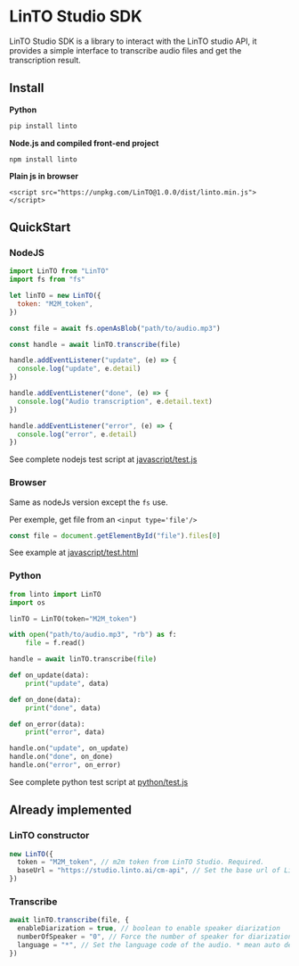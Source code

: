 # LinTO Studio SDK

LinTO Studio SDK is a library to interact with the LinTO studio API, it provides a simple interface to transcribe audio files and get the transcription result.

## Install

**Python**

```sh
pip install linto
```

**Node.js and compiled front-end project**

```
npm install linto
```

**Plain js in browser**

```
<script src="https://unpkg.com/LinTO@1.0.0/dist/linto.min.js"></script>
```

## QuickStart

### NodeJS

```javascript
import LinTO from "LinTO"
import fs from "fs"

let linTO = new LinTO({
  token: "M2M_token",
})

const file = await fs.openAsBlob("path/to/audio.mp3")

const handle = await linTO.transcribe(file)

handle.addEventListener("update", (e) => {
  console.log("update", e.detail)
})

handle.addEventListener("done", (e) => {
  console.log("Audio transcription", e.detail.text)
})

handle.addEventListener("error", (e) => {
  console.log("error", e.detail)
})
```

See complete nodejs test script at [javascript/test.js](javascript/test.js)

### Browser

Same as nodeJs version except the `fs` use.

Per exemple, get file from an `<input type='file'/>`

```javascript
const file = document.getElementById("file").files[0]
```

See example at [javascript/test.html](javascript/test.html)

### Python

```python
from linto import LinTO
import os

linTO = LinTO(token="M2M_token")

with open("path/to/audio.mp3", "rb") as f:
    file = f.read()

handle = await linTO.transcribe(file)

def on_update(data):
    print("update", data)

def on_done(data):
    print("done", data)

def on_error(data):
    print("error", data)

handle.on("update", on_update)
handle.on("done", on_done)
handle.on("error", on_error)
```

See complete python test script at [python/test.js](python/test.py)

## Already implemented

### LinTO constructor

```javascript
new LinTO({
  token = "M2M_token", // m2m token from LinTO Studio. Required.
  baseUrl = "https://studio.linto.ai/cm-api", // Set the base url of LinTO Studio instance, default to "https://studio.linto.ai/cm-api"
})
```

### Transcribe

```javascript
await linTO.transcribe(file, {
  enableDiarization = true, // boolean to enable speaker diarization
  numberOfSpeaker = "0", // Force the number of speaker for diarization process. 0 mean auto detection.
  language = "*", // Set the language code of the audio. * mean auto detection.
})
```
